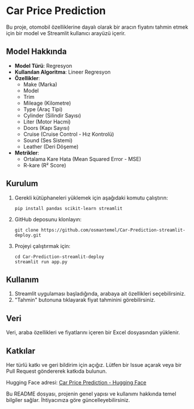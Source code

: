 # Car Price Prediction

Bu proje, otomobil özelliklerine dayalı olarak bir aracın fiyatını tahmin etmek için bir model ve Streamlit kullanıcı arayüzü içerir.

## Model Hakkında

- **Model Türü**: Regresyon
- **Kullanılan Algoritma**: Lineer Regresyon
- **Özellikler**:
  - Make (Marka)
  - Model
  - Trim
  - Mileage (Kilometre)
  - Type (Araç Tipi)
  - Cylinder (Silindir Sayısı)
  - Liter (Motor Hacmi)
  - Doors (Kapı Sayısı)
  - Cruise (Cruise Control - Hız Kontrolü)
  - Sound (Ses Sistemi)
  - Leather (Deri Döşeme)
- **Metrikler**:
  - Ortalama Kare Hata (Mean Squared Error - MSE)
  - R-kare (R² Score)

## Kurulum

1. Gerekli kütüphaneleri yüklemek için aşağıdaki komutu çalıştırın:

   ```
   pip install pandas scikit-learn streamlit
   ```

2. GitHub deposunu klonlayın:

   ```
   git clone https://github.com/osmantemel/Car-Prediction-streamlit-deploy.git
   ```

3. Projeyi çalıştırmak için:

   ```
   cd Car-Prediction-streamlit-deploy
   streamlit run app.py
   ```

## Kullanım

1. Streamlit uygulaması başladığında, arabaya ait özellikleri seçebilirsiniz.
2. "Tahmin" butonuna tıklayarak fiyat tahminini görebilirsiniz.

## Veri

Veri, araba özellikleri ve fiyatlarını içeren bir Excel dosyasından yüklenir.

## Katkılar

Her türlü katkı ve geri bildirim için açığız. Lütfen bir Issue açarak veya bir Pull Request göndererek katkıda bulunun.

Hugging Face adresi: [Car Price Prediction - Hugging Face](https://huggingface.co/spaces/osmanteme1/car_predictions)

Bu README dosyası, projenin genel yapısı ve kullanımı hakkında temel bilgiler sağlar. İhtiyacınıza göre güncelleyebilirsiniz.